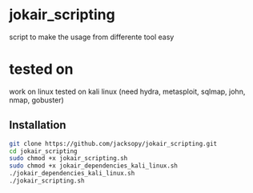 # jokair_scripting
script to make the usage from differente tool easy

# tested on
work on linux
tested on kali linux (need hydra, metasploit, sqlmap, john, nmap, gobuster)
## Installation
   ```bash
   git clone https://github.com/jacksopy/jokair_scripting.git
   cd jokair_scripting
   sudo chmod +x jokair_scripting.sh
   sudo chmod +x jokair_dependencies_kali_linux.sh
   ./jokair_dependencies_kali_linux.sh
   ./jokair_scripting.sh
   ```
